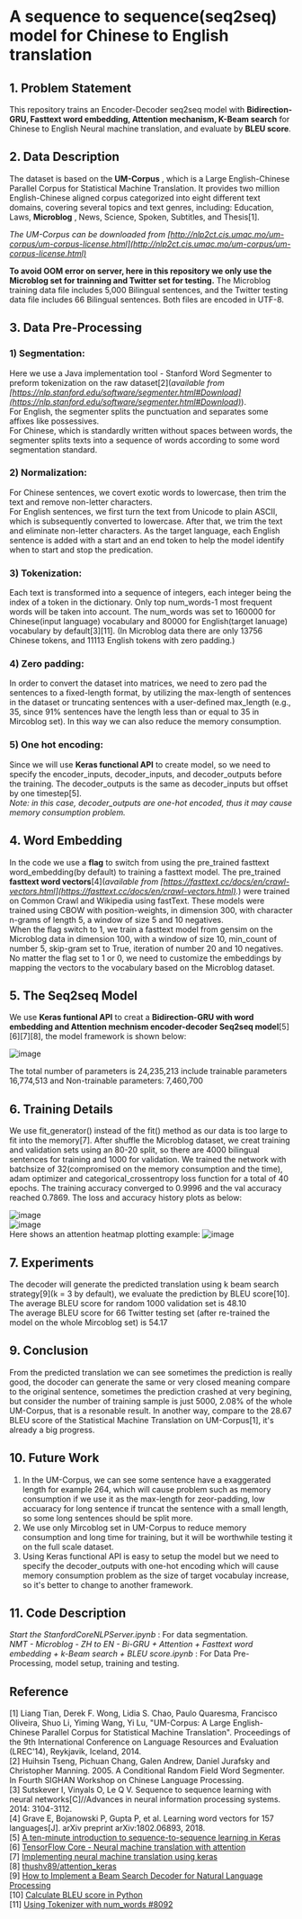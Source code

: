 # A  sequence  to  sequence(seq2seq)  model  for  Chinese  to  English  translation

## 1. Problem Statement
This repository trains an Encoder-Decoder seq2seq model with **Bidirection-GRU, Fasttext word embedding, Attention mechanism, K-Beam search** for Chinese to English Neural machine translation, and evaluate by **BLEU score**.

## 2. Data Description
The dataset is based on the **UM-Corpus** , which is a Large English-Chinese Parallel Corpus for Statistical Machine Translation.
It provides two million English-Chinese aligned corpus categorized into eight different text domains, covering several topics and text genres, including: 
Education, Laws, **Microblog** , News, Science, Spoken, Subtitles, and Thesis[1].  
  
*The UM-Corpus can be downloaded from [http://nlp2ct.cis.umac.mo/um-corpus/um-corpus-license.html](http://nlp2ct.cis.umac.mo/um-corpus/um-corpus-license.html)*  
  
**To avoid OOM error on server, here in this repository we only use the Microblog set for trainning and Twitter set for testing.** The Microblog training data file includes 5,000 Bilingual sentences, and the Twitter testing data file includes 66 Bilingual sentences. Both files are encoded in UTF-8.  

## 3. Data Pre-Processing  
### 1) Segmentation:  
Here we use a Java implementation tool - Stanford Word Segmenter to preform tokenization on the raw dataset[2](*available from [https://nlp.stanford.edu/software/segmenter.html#Download](https://nlp.stanford.edu/software/segmenter.html#Download)*).  
For English, the segmenter splits the punctuation and separates some affixes like possessives.  
For Chinese, which is standardly written without spaces between words, the segmenter splits texts into a sequence of words according to some word segmentation standard.  
### 2) Normalization:
For Chinese sentences, we covert exotic words to lowercase, then trim the text and remove non-letter characters.   
For English sentences, we first turn the text from Unicode to plain ASCII, which is subsequently converted to lowercase. After that, we trim the text and eliminate non-letter characters. As the target language, each English sentence is added with a start and an end token to help the model identify when to start and stop the predication. 
### 3) Tokenization:  
Each text is transformed into a sequence of integers, each integer being the index of a token in the dictionary. Only top num_words-1 most frequent words will be taken into account. The num_words was set to 160000 for Chinese(input language) vocabulary and 80000 for English(target lanuage) vocabulary by default[3][11]. (In Microblog data there are only 13756 Chinese tokens, and 11113 English tokens with zero padding.)
### 4) Zero padding:
In order to convert the dataset into matrices, we need to zero pad the sentences to a fixed-length format, by utilizing the max-length of sentences in the dataset or truncating sentences with a user-defined max_length (e.g., 35, since 91% sentences have the length less than or equal to 35 in Mircoblog set). In this way we can also reduce the memory consumption.
### 5) One hot encoding:
Since we will use **Keras functional API** to create model, so we need to specify the encoder_inputs, decoder_inputs, and decoder_outputs before the training. The decoder_outputs is the same as decoder_inputs but offset by one timestep[5].  
*Note: in this case, decoder_outputs are one-hot encoded, thus it may cause memory consumption problem.*  

## 4. Word Embedding
In the code we use a **flag** to switch from using the pre_trained fasttext word_embedding(by default) to training a fasttext model.
The pre_trained **fasttext word vectors**[4](*available from [https://fasttext.cc/docs/en/crawl-vectors.html](https://fasttext.cc/docs/en/crawl-vectors.html).*) were trained on Common Crawl and Wikipedia using fastText. These models were trained using CBOW with position-weights, in dimension 300, with character n-grams of length 5, a window of size 5 and 10 negatives.   
When the flag switch to 1, we train a fasttext model from gensim on the Microblog data in dimension 100, with a window of size 10, min_count of number 5, skip-gram set to True, iteration of number 20 and 10 negatives.  
No matter the flag set to 1 or 0, we need to customize the embeddings by mapping the vectors to the vocabulary based on the Microblog dataset.  

## 5. The Seq2seq Model
We use **Keras funtional API** to creat a **Bidirection-GRU with word embedding and Attention mechnism encoder-decoder Seq2seq model**[5][6][7][8], the model framework is shown below:
  
![image](https://github.com/lilanpei/NMT/blob/master/model.png)  

The total number of parameters is 24,235,213 include trainable parameters 16,774,513 and Non-trainable parameters: 7,460,700  

## 6. Training Details  
We use fit_generator() instead of the fit() method as our data is too large to fit into the memory[7]. After shuffle the Microblog dataset, we creat training and validation sets using an 80-20 split,
so there are 4000 bilingual sentences for training and 1000 for validation. We trained the network with batchsize of 32(compromised on the memory consumption and the time), adam optimizer and categorical_crossentropy  loss function for a total of 40 epochs. The training accuracy converged to 0.9996 and the val accuracy reached 0.7869.
The loss and accuracy history plots as below:  
  
![image](https://github.com/lilanpei/NMT/blob/master/Loss_history.png)  
![image](https://github.com/lilanpei/NMT/blob/master/Accuracy_history.png)  
Here shows an attention heatmap plotting example:
![image](https://github.com/lilanpei/NMT/blob/master/attention.png)  

## 7. Experiments  
The decoder will generate the predicted translation using k beam search strategy[9](k = 3 by default), we evaluate the prediction by BLEU score[10].  
The average BLEU score for random 1000 validation set is 48.10  
The average BLEU score for 66 Twitter testing set (after re-trained the model on the whole Mircoblog set) is 54.17  

## 9. Conclusion  
From the predicted translation we can see sometimes the prediction is really good, the docoder can generate the same or very closed meaning compare to the original sentence,
sometimes the prediction crashed at very begining, but consider the number of training sample is just 5000, 2.08% of the whole UM-Corpus, that is a resonable result.
In another way, compare to the 28.67 BLEU score of the Statistical Machine Translation on UM-Corpus[1], it's already a big progress.

## 10. Future Work  
1) In the UM-Corpus, we can see some sentence have a exaggerated length for example 264, which will cause problem such as memory consumption if we use it as the max-length for zeor-padding, low accuaracy for long sentence if truncat the sentence with a small length, so some long sentences should be split more.  
2) We use only Mircoblog set in UM-Corpus to reduce memory consumption and long time for training, but it will be worthwhile testing it on the full scale dataset.  
3) Using Keras functional API is easy to setup the model but we need to specify the decoder_outputs with one-hot encoding which will cause memory consumption problem as the size of target vocabulay increase, so it's better to change to another framework.  

## 11. Code Description
*Start the StanfordCoreNLPServer.ipynb* : For data segmentation.  
*NMT - Microblog - ZH to EN - Bi-GRU + Attention + Fasttext word embedding + k-Beam search + BLEU score.ipynb* : For Data Pre-Processing, model setup, training and testing.  


## Reference 
[1] Liang Tian, Derek F. Wong, Lidia S. Chao, Paulo Quaresma, Francisco Oliveira, Shuo Li, Yiming Wang, Yi Lu, "UM-Corpus: A Large English-Chinese Parallel Corpus for Statistical Machine Translation". Proceedings of the 9th International Conference on Language Resources and Evaluation (LREC'14), Reykjavik, Iceland, 2014.  
[2] Huihsin Tseng, Pichuan Chang, Galen Andrew, Daniel Jurafsky and Christopher Manning. 2005. A Conditional Random Field Word Segmenter. In Fourth SIGHAN Workshop on Chinese Language Processing.  
[3] Sutskever I, Vinyals O, Le Q V. Sequence to sequence learning with neural networks[C]//Advances in neural information processing systems. 2014: 3104-3112.  
[4] Grave E, Bojanowski P, Gupta P, et al. Learning word vectors for 157 languages[J]. arXiv preprint arXiv:1802.06893, 2018.  
[5] [A ten-minute introduction to sequence-to-sequence learning in Keras](https://blog.keras.io/a-ten-minute-introduction-to-sequence-to-sequence-learning-in-keras.html)  
[6] [TensorFlow Core - Neural machine translation with attention](https://www.tensorflow.org/tutorials/text/nmt_with_attention)  
[7] [Implementing neural machine translation using keras](https://towardsdatascience.com/implementing-neural-machine-translation-using-keras-8312e4844eb8)  
[8] [thushv89/attention_keras](https://github.com/thushv89/attention_keras)  
[9] [How to Implement a Beam Search Decoder for Natural Language Processing](https://machinelearningmastery.com/beam-search-decoder-natural-language-processing)  
[10] [Calculate BLEU score in Python](https://stackoverflow.com/questions/32395880/calculate-bleu-score-in-python/39062009)  
[11] [Using Tokenizer with num_words #8092](https://github.com/keras-team/keras/issues/8092)  
